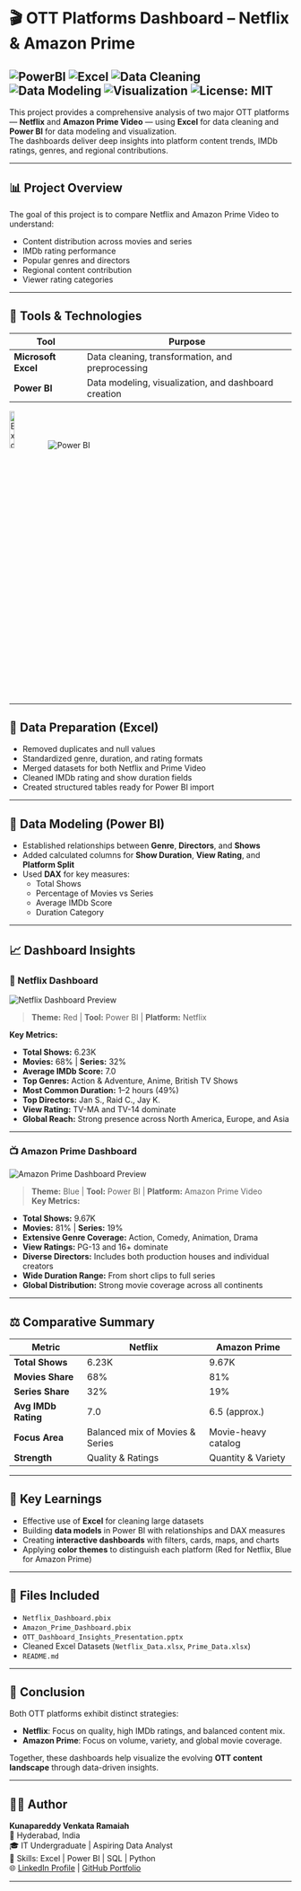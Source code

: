 # 🎬 OTT Platforms Dashboard – Netflix & Amazon Prime

![PowerBI](https://img.shields.io/badge/Tool-PowerBI-red?logo=microsoft-PowerBI&logoColor=white)
![Excel](https://img.shields.io/badge/Tool-Excel-green?logo=microsoft-excel&logoColor=white)
![Data Cleaning](https://img.shields.io/badge/Process-Data%20Cleaning-blue)
![Data Modeling](https://img.shields.io/badge/Process-Data%20Modeling-orange)
![Visualization](https://img.shields.io/badge/Focus-Data%20Visualization-brightgreen)
![License: MIT](https://img.shields.io/badge/License-MIT-yellow)
---

This project provides a comprehensive analysis of two major OTT platforms — **Netflix** and **Amazon Prime Video** — using **Excel** for data cleaning and **Power BI** for data modeling and visualization.  
The dashboards deliver deep insights into platform content trends, IMDb ratings, genres, and regional contributions.

---

## 📊 Project Overview
The goal of this project is to compare Netflix and Amazon Prime Video to understand:
- Content distribution across movies and series  
- IMDb rating performance  
- Popular genres and directors  
- Regional content contribution  
- Viewer rating categories  

---

## 🧰 Tools & Technologies
| Tool | Purpose |
|------|----------|
| **Microsoft Excel** | Data cleaning, transformation, and preprocessing |
| **Power BI** | Data modeling, visualization, and dashboard creation |

<img src="https://img.icons8.com/color/96/microsoft-excel-2019--v1.png" alt="Excel" width="13%" />
<img src="./assets/New_Power_BI_Logo.svg" alt="Power BI">

---

## 🧹 Data Preparation (Excel)
- Removed duplicates and null values  
- Standardized genre, duration, and rating formats  
- Merged datasets for both Netflix and Prime Video  
- Cleaned IMDb rating and show duration fields  
- Created structured tables ready for Power BI import  

---

## 🧠 Data Modeling (Power BI)
- Established relationships between **Genre**, **Directors**, and **Shows**  
- Added calculated columns for **Show Duration**, **View Rating**, and **Platform Split**  
- Used **DAX** for key measures:
  - Total Shows  
  - Percentage of Movies vs Series  
  - Average IMDb Score  
  - Duration Category  

---

## 📈 Dashboard Insights

### 🎥 Netflix Dashboard
![Netflix Dashboard Preview](Netflix_Dashboard.png)
> **Theme:** Red | **Tool:** Power BI | **Platform:** Netflix  

**Key Metrics:**
- **Total Shows:** 6.23K  
- **Movies:** 68% | **Series:** 32%  
- **Average IMDb Score:** 7.0  
- **Top Genres:** Action & Adventure, Anime, British TV Shows  
- **Most Common Duration:** 1–2 hours (49%)  
- **Top Directors:** Jan S., Raid C., Jay K.  
- **View Rating:** TV-MA and TV-14 dominate  
- **Global Reach:** Strong presence across North America, Europe, and Asia  

---

### 📺 Amazon Prime Dashboard
![Amazon Prime Dashboard Preview](Amazon_Prime_Dashboard.png)
> **Theme:** Blue | **Tool:** Power BI | **Platform:** Amazon Prime Video  
**Key Metrics:**
- **Total Shows:** 9.67K  
- **Movies:** 81% | **Series:** 19%  
- **Extensive Genre Coverage:** Action, Comedy, Animation, Drama  
- **View Ratings:** PG-13 and 16+ dominate  
- **Diverse Directors:** Includes both production houses and individual creators  
- **Wide Duration Range:** From short clips to full series  
- **Global Distribution:** Strong movie coverage across all continents  

---

## ⚖ Comparative Summary
| Metric | Netflix | Amazon Prime |
|--------|----------|---------------|
| **Total Shows** | 6.23K | 9.67K |
| **Movies Share** | 68% | 81% |
| **Series Share** | 32% | 19% |
| **Avg IMDb Rating** | 7.0 | 6.5 (approx.) |
| **Focus Area** | Balanced mix of Movies & Series | Movie-heavy catalog |
| **Strength** | Quality & Ratings | Quantity & Variety |

---

## 🧾 Key Learnings
- Effective use of **Excel** for cleaning large datasets  
- Building **data models** in Power BI with relationships and DAX measures  
- Creating **interactive dashboards** with filters, cards, maps, and charts  
- Applying **color themes** to distinguish each platform (Red for Netflix, Blue for Amazon Prime)  

---

## 📎 Files Included
- `Netflix_Dashboard.pbix`  
- `Amazon_Prime_Dashboard.pbix`  
- `OTT_Dashboard_Insights_Presentation.pptx`  
- Cleaned Excel Datasets (`Netflix_Data.xlsx`, `Prime_Data.xlsx`)  
- `README.md`  

---

## 📢 Conclusion
Both OTT platforms exhibit distinct strategies:
- **Netflix**: Focus on quality, high IMDb ratings, and balanced content mix.  
- **Amazon Prime**: Focus on volume, variety, and global movie coverage.  

Together, these dashboards help visualize the evolving **OTT content landscape** through data-driven insights.

---

## 🧑‍💻 Author
**Kunapareddy Venkata Ramaiah**  
📍 Hyderabad, India  
🎓 IT Undergraduate | Aspiring Data Analyst  
💼 Skills: Excel | Power BI | SQL | Python  
🌐 [LinkedIn Profile](#) | [GitHub Portfolio](#)


---

